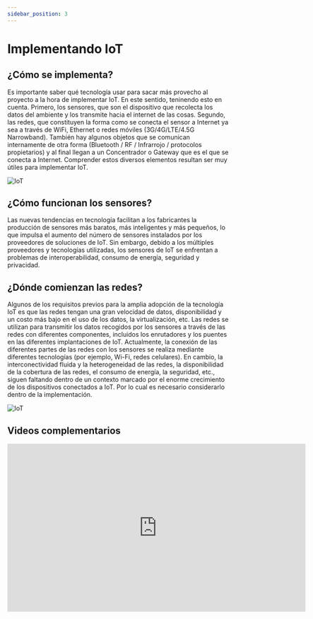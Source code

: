 ```yaml
---
sidebar_position: 3
---
```


# Implementando IoT

## ¿Cómo se implementa?

Es importante saber qué tecnología usar para sacar más provecho al proyecto a la hora de implementar IoT. En este sentido, teninendo esto en cuenta. Primero, los sensores, que son el dispositivo que recolecta los datos del ambiente y los transmite hacia el internet de las cosas. Segundo, las redes, que constituyen la forma como se conecta el sensor a Internet ya sea a través de WiFi, Ethernet o redes móviles (3G/4G/LTE/4.5G Narrowband). También hay algunos objetos que se comunican internamente de otra forma (Bluetooth / RF / Infrarrojo / protocolos propietarios) y al final llegan a un Concentrador o Gateway que es el que se conecta a Internet. Comprender estos diversos elementos resultan ser muy útiles para implementar IoT.

![IoT](https://www.researchgate.net/profile/Natalia-Marinova/publication/318284317/figure/fig2/AS:513759652790272@1499501254906/IoT-technologies-and-applications-that-could-be-used-in-educational-process-Source.png)

## ¿Cómo funcionan los sensores?

Las nuevas tendencias en tecnología facilitan a los fabricantes la producción de sensores más baratos, más inteligentes y más pequeños, lo que impulsa el aumento del número de sensores instalados por los proveedores de soluciones de IoT. Sin embargo, debido a los múltiples proveedores y tecnologías utilizadas, los sensores de IoT se enfrentan a problemas de interoperabilidad, consumo de energía, seguridad y privacidad.

## ¿Dónde comienzan las redes?

Algunos de los requisitos previos para la amplia adopción de la tecnología IoT es que las redes tengan una gran velocidad de datos, disponibilidad y un costo más bajo en el uso de los datos, la virtualización, etc. Las redes se utilizan para transmitir los datos recogidos por los sensores a través de las redes con diferentes componentes, incluidos los enrutadores y los puentes en las diferentes implantaciones de IoT. Actualmente, la conexión de las diferentes partes de las redes con los sensores se realiza mediante diferentes tecnologías (por ejemplo, Wi-Fi, redes celulares). En cambio, la interconectividad fluida y la heterogeneidad de las redes, la disponibilidad de la cobertura de las redes, el consumo de energía, la seguridad, etc., siguen faltando dentro de un contexto marcado por el enorme crecimiento de los dispositivos conectados a IoT. Por lo cual es necesario considerarlo dentro de la implementación.

![IoT](http://rfpage.com/wp-content/uploads/2018/01/Key-IoT-Components.jpg)

## Videos complementarios

<iframe width="675" height="380" src="https://www.youtube.com/embed/LlhmzVL5bm8" title="YouTube video player" frameborder="0" allow="accelerometer; autoplay; clipboard-write; encrypted-media; gyroscope; picture-in-picture" allowfullscreen></iframe>
